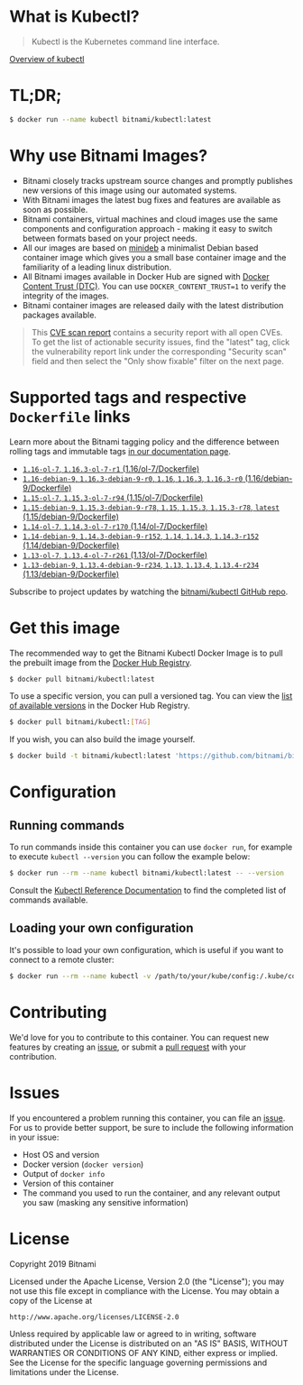 
# What is Kubectl?

> Kubectl is the Kubernetes command line interface.

[Overview of kubectl](https://kubernetes.io/docs/reference/kubectl/overview/)

# TL;DR;

```bash
$ docker run --name kubectl bitnami/kubectl:latest
```

# Why use Bitnami Images?

* Bitnami closely tracks upstream source changes and promptly publishes new versions of this image using our automated systems.
* With Bitnami images the latest bug fixes and features are available as soon as possible.
* Bitnami containers, virtual machines and cloud images use the same components and configuration approach - making it easy to switch between formats based on your project needs.
* All our images are based on [minideb](https://github.com/bitnami/minideb) a minimalist Debian based container image which gives you a small base container image and the familiarity of a leading linux distribution.
* All Bitnami images available in Docker Hub are signed with [Docker Content Trust (DTC)](https://docs.docker.com/engine/security/trust/content_trust/). You can use `DOCKER_CONTENT_TRUST=1` to verify the integrity of the images.
* Bitnami container images are released daily with the latest distribution packages available.


> This [CVE scan report](https://quay.io/repository/bitnami/kubectl?tab=tags) contains a security report with all open CVEs. To get the list of actionable security issues, find the "latest" tag, click the vulnerability report link under the corresponding "Security scan" field and then select the "Only show fixable" filter on the next page.

# Supported tags and respective `Dockerfile` links

Learn more about the Bitnami tagging policy and the difference between rolling tags and immutable tags [in our documentation page](https://docs.bitnami.com/containers/how-to/understand-rolling-tags-containers/).


* [`1.16-ol-7`, `1.16.3-ol-7-r1` (1.16/ol-7/Dockerfile)](https://github.com/bitnami/bitnami-docker-kubectl/blob/1.16.3-ol-7-r1/1.16/ol-7/Dockerfile)
* [`1.16-debian-9`, `1.16.3-debian-9-r0`, `1.16`, `1.16.3`, `1.16.3-r0` (1.16/debian-9/Dockerfile)](https://github.com/bitnami/bitnami-docker-kubectl/blob/1.16.3-debian-9-r0/1.16/debian-9/Dockerfile)
* [`1.15-ol-7`, `1.15.3-ol-7-r94` (1.15/ol-7/Dockerfile)](https://github.com/bitnami/bitnami-docker-kubectl/blob/1.15.3-ol-7-r94/1.15/ol-7/Dockerfile)
* [`1.15-debian-9`, `1.15.3-debian-9-r78`, `1.15`, `1.15.3`, `1.15.3-r78`, `latest` (1.15/debian-9/Dockerfile)](https://github.com/bitnami/bitnami-docker-kubectl/blob/1.15.3-debian-9-r78/1.15/debian-9/Dockerfile)
* [`1.14-ol-7`, `1.14.3-ol-7-r170` (1.14/ol-7/Dockerfile)](https://github.com/bitnami/bitnami-docker-kubectl/blob/1.14.3-ol-7-r170/1.14/ol-7/Dockerfile)
* [`1.14-debian-9`, `1.14.3-debian-9-r152`, `1.14`, `1.14.3`, `1.14.3-r152` (1.14/debian-9/Dockerfile)](https://github.com/bitnami/bitnami-docker-kubectl/blob/1.14.3-debian-9-r152/1.14/debian-9/Dockerfile)
* [`1.13-ol-7`, `1.13.4-ol-7-r261` (1.13/ol-7/Dockerfile)](https://github.com/bitnami/bitnami-docker-kubectl/blob/1.13.4-ol-7-r261/1.13/ol-7/Dockerfile)
* [`1.13-debian-9`, `1.13.4-debian-9-r234`, `1.13`, `1.13.4`, `1.13.4-r234` (1.13/debian-9/Dockerfile)](https://github.com/bitnami/bitnami-docker-kubectl/blob/1.13.4-debian-9-r234/1.13/debian-9/Dockerfile)

Subscribe to project updates by watching the [bitnami/kubectl GitHub repo](https://github.com/bitnami/bitnami-docker-kubectl).

# Get this image

The recommended way to get the Bitnami Kubectl Docker Image is to pull the prebuilt image from the [Docker Hub Registry](https://hub.docker.com/r/bitnami/kubectl).

```bash
$ docker pull bitnami/kubectl:latest
```

To use a specific version, you can pull a versioned tag. You can view the [list of available versions](https://hub.docker.com/r/bitnami/kubectl/tags/) in the Docker Hub Registry.

```bash
$ docker pull bitnami/kubectl:[TAG]
```

If you wish, you can also build the image yourself.

```bash
$ docker build -t bitnami/kubectl:latest 'https://github.com/bitnami/bitnami-docker-kubectl.git#master:1.15/debian-9'
```

# Configuration

## Running commands

To run commands inside this container you can use `docker run`, for example to execute `kubectl --version` you can follow the example below:

```bash
$ docker run --rm --name kubectl bitnami/kubectl:latest -- --version
```

Consult the [Kubectl Reference Documentation](https://kubernetes.io/docs/reference/generated/kubectl/kubectl-commands) to find the completed list of commands available.

## Loading your own configuration

It's possible to load your own configuration, which is useful if you want to connect to a remote cluster:

```bash
$ docker run --rm --name kubectl -v /path/to/your/kube/config:/.kube/config bitnami/kubectl:latest
```

# Contributing

We'd love for you to contribute to this container. You can request new features by creating an [issue](https://github.com/bitnami/bitnami-docker-kubectl/issues), or submit a [pull request](https://github.com/bitnami/bitnami-docker-kubectl/pulls) with your contribution.

# Issues

If you encountered a problem running this container, you can file an [issue](https://github.com/bitnami/bitnami-docker-kubectl/issues). For us to provide better support, be sure to include the following information in your issue:

- Host OS and version
- Docker version (`docker version`)
- Output of `docker info`
- Version of this container
- The command you used to run the container, and any relevant output you saw (masking any sensitive information)

# License

Copyright 2019 Bitnami

Licensed under the Apache License, Version 2.0 (the "License");
you may not use this file except in compliance with the License.
You may obtain a copy of the License at

    http://www.apache.org/licenses/LICENSE-2.0

Unless required by applicable law or agreed to in writing, software
distributed under the License is distributed on an "AS IS" BASIS,
WITHOUT WARRANTIES OR CONDITIONS OF ANY KIND, either express or implied.
See the License for the specific language governing permissions and
limitations under the License.
